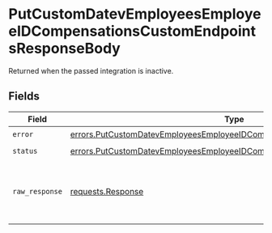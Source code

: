 # PutCustomDatevEmployeesEmployeeIDCompensationsCustomEndpointsResponseBody

Returned when the passed integration is inactive.


## Fields

| Field                                                                                                                                                                    | Type                                                                                                                                                                     | Required                                                                                                                                                                 | Description                                                                                                                                                              |
| ------------------------------------------------------------------------------------------------------------------------------------------------------------------------ | ------------------------------------------------------------------------------------------------------------------------------------------------------------------------ | ------------------------------------------------------------------------------------------------------------------------------------------------------------------------ | ------------------------------------------------------------------------------------------------------------------------------------------------------------------------ |
| `error`                                                                                                                                                                  | [errors.PutCustomDatevEmployeesEmployeeIDCompensationsCustomEndpointsError](../../models/errors/putcustomdatevemployeesemployeeidcompensationscustomendpointserror.md)   | :heavy_check_mark:                                                                                                                                                       | N/A                                                                                                                                                                      |
| `status`                                                                                                                                                                 | [errors.PutCustomDatevEmployeesEmployeeIDCompensationsCustomEndpointsStatus](../../models/errors/putcustomdatevemployeesemployeeidcompensationscustomendpointsstatus.md) | :heavy_check_mark:                                                                                                                                                       | N/A                                                                                                                                                                      |
| `raw_response`                                                                                                                                                           | [requests.Response](https://requests.readthedocs.io/en/latest/api/#requests.Response)                                                                                    | :heavy_minus_sign:                                                                                                                                                       | Raw HTTP response; suitable for custom response parsing                                                                                                                  |